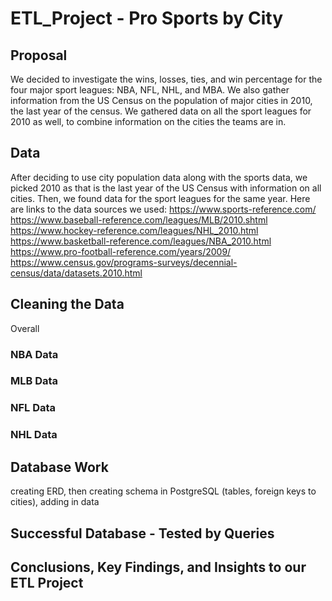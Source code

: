 # ETL_Project - Pro Sports by City 

## Proposal 

We decided to investigate the wins, losses, ties, and win percentage for the four major sport leagues: NBA, NFL, NHL, and MBA.  We also gather information from the US Census on the population of major cities in 2010, the last year of the census.  We gathered data on all the sport leagues for 2010 as well, to combine information on the cities the teams are in.  

## Data 

After deciding to use city population data along with the sports data, we picked 2010 as that is the last year of the US Census with information on all cities.  Then, we found data for the sport leagues for the same year.  Here are links to the data sources we used: 
https://www.sports-reference.com/ 	
https://www.baseball-reference.com/leagues/MLB/2010.shtml 
https://www.hockey-reference.com/leagues/NHL_2010.html 
https://www.basketball-reference.com/leagues/NBA_2010.html
https://www.pro-football-reference.com/years/2009/
https://www.census.gov/programs-surveys/decennial-census/data/datasets.2010.html

## Cleaning the Data 
Overall 

### NBA Data

### MLB Data 

### NFL Data 

### NHL Data 


## Database Work 
creating ERD, then creating schema in PostgreSQL (tables, foreign keys to cities), adding in data 

## Successful Database - Tested by Queries 

## Conclusions, Key Findings, and Insights to our ETL Project 

